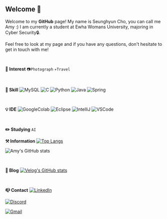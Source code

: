 ## Welcome 👋

Welcome to my **GitHub** page!
My name is Seunghyun Cho, you can call me Amy :)
I am currently a student at Ewha Womans University, majoring in Cyber Security🔒.

Feel free to look at my page and if you have any questions, don't hesitate to get in touch with me!

<br>

**🧸 Interest**
<code>📷Photograph</code>
<code>✈️Travel</code>

<br>

**💫 Skill**
![MySQL](https://img.shields.io/badge/MySQL-005C84?style=for-the-badge&logo=mysql&logoColor=white)
![C](https://img.shields.io/badge/C-00599C?style=for-the-badge&logo=c&logoColor=white)
![Python](https://img.shields.io/badge/Python-14354C?style=for-the-badge&logo=python&logoColor=white)
![Java](https://img.shields.io/badge/Java-ED8B00?style=for-the-badge&logo=openjdk&logoColor=white)
![Spring](https://img.shields.io/badge/Spring-6DB33F?style=for-the-badge&logo=spring&logoColor=white)

<br>

**💡 IDE**
![GoogleColab](https://img.shields.io/badge/Colab-F9AB00?style=for-the-badge&logo=googlecolab&color=525252)
![Eclipse](https://img.shields.io/badge/Eclipse-2C2255?style=for-the-badge&logo=eclipse&logoColor=white)
![IntelliJ](https://img.shields.io/badge/IntelliJ_IDEA-000000.svg?style=for-the-badge&logo=intellij-idea&logoColor=white)
![VSCode](https://img.shields.io/badge/Visual_Studio_Code-0078D4?style=for-the-badge&logo=visual%20studio%20code&logoColor=white)

<br>

**✏️ Studying**
<code>AI</code>

**⚒️ Information**
[![Top Langs](https://github-readme-stats.vercel.app/api/top-langs/?username=csh1603)](https://github.com/anuraghazra/github-readme-stats)

![Amy's GitHub stats](https://github-readme-stats.vercel.app/api?username=csh1603&hide=contribs,prs&show_icons=true&theme=graywhite)

<br>

**📝 Blog**
[![Velog's GitHub stats](https://velog-readme-stats.vercel.app/api/list?name=csh1603)](https://velog.io/@csh1603)

<br>

**📪 Contact**
[![LinkedIn](https://img.shields.io/badge/LinkedIn-0077B5?style=for-the-badge&logo=linkedin&logoColor=white)](https://www.linkedin.com/in/%EC%8A%B9%ED%98%84-%EC%A1%B0-6ab016256/)

[![Discord](https://img.shields.io/badge/Discord-7289DA?style=for-the-badge&logo=discord&logoColor=white)](https://discord.com/users/csh1603)

[![Gmail](https://img.shields.io/badge/Gmail-D14836?style=for-the-badge&logo=gmail&logoColor=white)](mailto:csh16034@gmail.com)


<!--
**csh1603/csh1603** is a ✨ _special_ ✨ repository because its `README.md` (this file) appears on your GitHub profile.

Here are some ideas to get you started:

- 🔭 I’m currently working on ...
- 🌱 I’m currently learning ...
- 👯 I’m looking to collaborate on ...
- 🤔 I’m looking for help with ...
- 💬 Ask me about ...
- 📫 How to reach me: ...
- 😄 Pronouns: ...
- ⚡ Fun fact: ...
-->
